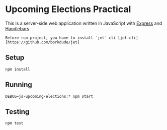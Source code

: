 # Upcoming Elections Practical

This is a server-side web application written in JavaScript with
[Express][express] and [Handlebars][handlebars].

    Before run project, you have to install `jet` cli [jet-cli][https://github.com/borkdude/jet]
## Setup

    npm install

## Running

    DEBUG=js-upcoming-elections:* npm start

## Testing

    npm test

[express]: https://expressjs.com/
[handlebars]: http://handlebarsjs.com/
